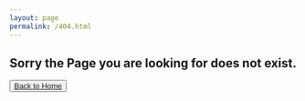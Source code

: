 ```yaml
---
layout: page
permalink: /404.html
---
```

<h2>Sorry the Page you are looking for does not exist.</h2>

<button class="btn btn-lg btn-default"><a href="/">Back to Home</a></button>